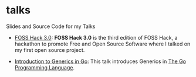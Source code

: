 # talks

Slides and Source Code for my Talks

- [FOSS Hack 3.0](./foss_hack_3/): **FOSS Hack 3.0** is the third edition of FOSS Hack, a hackathon to promote Free and Open Source Software where I talked on my first open source project.

- [Introduction to Generics in Go](./intro_to_go_generics/): This talk introduces Generics in [The Go Programming Language](https://go.dev/).
